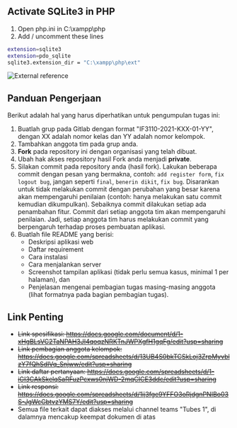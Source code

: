## Activate SQLite3 in PHP

1. Open php.ini in C:\xampp\php
2. Add / uncomment these lines

```bash
extension=sqlite3
extension=pdo_sqlite
sqlite3.extension_dir = "C:\xampp\php\ext"
```

![External reference](https://www.nyingspot.com/2017/10/cara-mengaktifkan-sqlite3-di-php-windows/)

## Panduan Pengerjaan

Berikut adalah hal yang harus diperhatikan untuk pengumpulan tugas ini:

1. Buatlah grup pada Gitlab dengan format "IF3110-2021-KXX-01-YY", dengan XX adalah nomor kelas dan YY adalah nomor kelompok.
2. Tambahkan anggota tim pada grup anda.
3. **Fork** pada repository ini dengan organisasi yang telah dibuat.
4. Ubah hak akses repository hasil Fork anda menjadi **private**.
5. Silakan commit pada repository anda (hasil fork). Lakukan beberapa commit dengan pesan yang bermakna, contoh: `add register form`, `fix logout bug`, jangan seperti `final`, `benerin dikit`, `fix bug`. Disarankan untuk tidak melakukan commit dengan perubahan yang besar karena akan mempengaruhi penilaian (contoh: hanya melakukan satu commit kemudian dikumpulkan). Sebaiknya commit dilakukan setiap ada penambahan fitur. Commit dari setiap anggota tim akan mempengaruhi penilaian. Jadi, setiap anggota tim harus melakukan commit yang berpengaruh terhadap proses pembuatan aplikasi.
6. Buatlah file README yang berisi:
    - Deskripsi aplikasi web
    - Daftar requirement
    - Cara instalasi
    - Cara menjalankan server
    - Screenshot tampilan aplikasi (tidak perlu semua kasus, minimal 1 per halaman), dan
    - Penjelasan mengenai pembagian tugas masing-masing anggota (lihat formatnya pada bagian pembagian tugas).

## Link Penting

-   ~~Link spesifikasi: https://docs.google.com/document/d/1-xHgBLsVC2TaNPAH3JI4qoqzNRKTnJWPXgfH1gqFg/edit?usp=sharing~~
-   ~~Link pembagian anggota kelompok: https://docs.google.com/spreadsheets/d/13UB4S0bkTCSkLoj3ZrpMyvblzY7fQhSdlVq_Snjww/edit?usp=sharing~~
-   ~~Link daftar pertanyaan: https://docs.google.com/spreadsheets/d/1-iGI3CAkSkelqSaRFuzPcxws0njWD-2mqCICE3ddc/edit?usp=sharing~~
-   ~~Link responsi: https://docs.google.com/spreadsheets/d/1ij3fge9YFFO3oRjdgnPNIBo03S-JgWcGbtvzYMS7Y/edit?usp=sharing~~
-   Semua file terkait dapat diakses melalui channel teams "Tubes 1", di dalamnya mencakup keempat dokumen di atas
